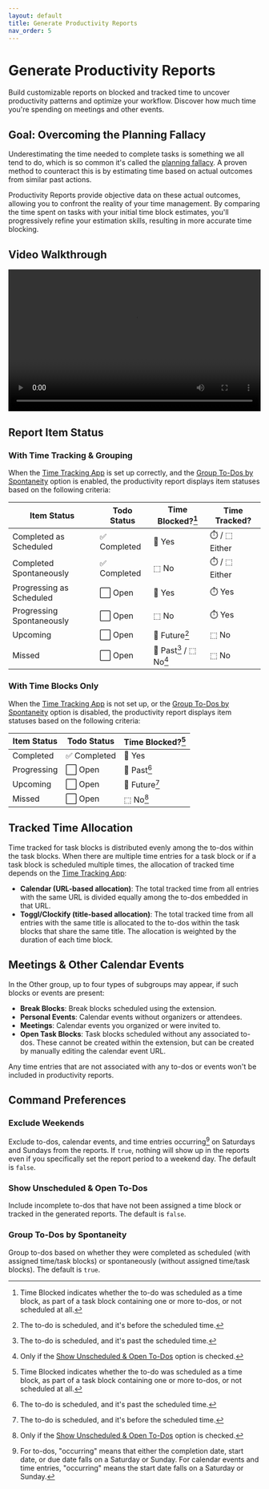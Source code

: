 ```yaml
---
layout: default
title: Generate Productivity Reports
nav_order: 5
---
```


# Generate Productivity Reports

Build customizable reports on blocked and tracked time to uncover productivity patterns and optimize your workflow. Discover how much time you're spending on meetings and other events.

## Goal: Overcoming the Planning Fallacy

Underestimating the time needed to complete tasks is something we all tend to do, which is so common it's called the [planning fallacy](https://en.wikipedia.org/wiki/Planning_fallacy). A proven method to counteract this is by estimating time based on actual outcomes from similar past actions.

Productivity Reports provide objective data on these actual outcomes, allowing you to confront the reality of your time management. By comparing the time spent on tasks with your initial time block estimates, you'll progressively refine your estimation skills, resulting in more accurate time blocking.

## Video Walkthrough

<div style="position: relative; padding-bottom: 56.25%; height: 0; overflow: hidden;">
  <video style="position: absolute; top: 0; left: 0; width: 100%; height: 100%;" src="/assets/generate-productivity-reports.mp4" title="Show Menu Bar Timer video walk-through" controls>
    Your browser does not support the video tag.
  </video>
</div>

## Report Item Status

### With Time Tracking & Grouping

When the [Time Tracking App](extension-settings#time-tracking-app-optional) is set up correctly, and the [Group To-Dos by Spontaneity](#group-to-dos-by-spontaneity) option is enabled, the productivity report displays item statuses based on the following criteria:

| Item Status               | Todo Status  | Time Blocked?[^1]      | Time Tracked? |
| ------------------------- | ------------ | ---------------------- | ------------- |
| Completed as Scheduled    | ✅ Completed | 📅 Yes                 | ⏱️ / ⬚ Either |
| Completed Spontaneously   | ✅ Completed | ⬚ No                   | ⏱️ / ⬚ Either |
| Progressing as Scheduled  | ⬜️ Open     | 📅 Yes                 | ⏱️ Yes        |
| Progressing Spontaneously | ⬜️ Open     | ⬚ No                   | ⏱️ Yes        |
| Upcoming                  | ⬜️ Open     | 📅 Future[^2]          | ⬚ No          |
| Missed                    | ⬜️ Open     | 📅 Past[^3] / ⬚ No[^4] | ⬚ No          |

[^1]: Time Blocked indicates whether the to-do was scheduled as a time block, as part of a task block containing one or more to-dos, or not scheduled at all.
[^2]: The to-do is scheduled, and it's before the scheduled time.
[^3]: The to-do is scheduled, and it's past the scheduled time.
[^4]: Only if the [Show Unscheduled & Open To-Dos](#show-unscheduled--open-to-dos) option is checked.

### With Time Blocks Only

When the [Time Tracking App](extension-settings#time-tracking-app-optional) is not set up, or the [Group To-Dos by Spontaneity](#group-to-dos-by-spontaneity) option is disabled, the productivity report displays item statuses based on the following criteria:

| Item Status | Todo Status  | Time Blocked?[^1] |
| ----------- | ------------ | ----------------- |
| Completed   | ✅ Completed | 📅 Yes            |
| Progressing | ⬜️ Open     | 📅 Past[^3]       |
| Upcoming    | ⬜️ Open     | 📅 Future[^2]     |
| Missed      | ⬜️ Open     | ⬚ No[^4]          |

## Tracked Time Allocation

Time tracked for task blocks is distributed evenly among the to-dos within the task blocks. When there are multiple time entries for a task block or if a task block is scheduled multiple times, the allocation of tracked time depends on the [Time Tracking App](extension-settings#time-tracking-app-optional):

- **Calendar (URL-based allocation)**: The total tracked time from all entries with the same URL is divided equally among the to-dos embedded in that URL.
- **Toggl/Clockify (title-based allocation)**: The total tracked time from all entries with the same title is allocated to the to-dos within the task blocks that share the same title. The allocation is weighted by the duration of each time block.

## Meetings & Other Calendar Events

In the Other group, up to four types of subgroups may appear, if such blocks or events are present:

- **Break Blocks**: Break blocks scheduled using the extension.
- **Personal Events**: Calendar events without organizers or attendees.
- **Meetings**: Calendar events you organized or were invited to.
- **Open Task Blocks**: Task blocks scheduled without any associated to-dos. These cannot be created within the extension, but can be created by manually editing the calendar event URL.

Any time entries that are not associated with any to-dos or events won't be included in productivity reports.

## Command Preferences

### Exclude Weekends

Exclude to-dos, calendar events, and time entries occurring[^5] on Saturdays and Sundays from the reports. If `true`, nothing will show up in the reports even if you specifically set the report period to a weekend day. The default is `false`.

### Show Unscheduled & Open To-Dos

Include incomplete to-dos that have not been assigned a time block or tracked in the generated reports. The default is `false`.

### Group To-Dos by Spontaneity

Group to-dos based on whether they were completed as scheduled (with assigned time/task blocks) or spontaneously (without assigned time/task blocks). The default is `true`.

[^5]: For to-dos, "occurring" means that either the completion date, start date, or due date falls on a Saturday or Sunday. For calendar events and time entries, "occurring" means the start date falls on a Saturday or Sunday.
